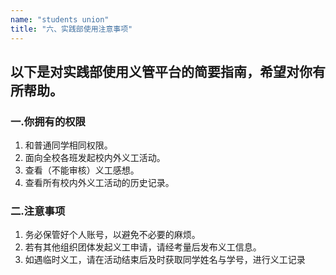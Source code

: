 ```yaml
---
name: "students union"
title: "六、实践部使用注意事项"
---
```


## 以下是对实践部使用义管平台的简要指南，希望对你有所帮助。

### 一.你拥有的权限

1. 和普通同学相同权限。
2. 面向全校各班发起校内外义工活动。
3. 查看（不能审核）义工感想。
4. 查看所有校内外义工活动的历史记录。

### 二.注意事项

1. 务必保管好个人账号，以避免不必要的麻烦。
2. 若有其他组织团体发起义工申请，请经考量后发布义工信息。
3. 如遇临时义工，请在活动结束后及时获取同学姓名与学号，进行义工记录
